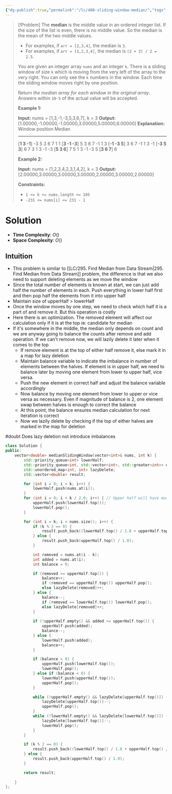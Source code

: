 ```yaml
---
{"dg-publish":true,"permalink":"/lc/480-sliding-window-median/","tags":["priorityQueue","median"]}
---
```


>[!Problem]
>The **median** is the middle value in an ordered integer list. If the size of the list is even, there is no middle value. So the median is the mean of the two middle values.
> - For examples, if `arr = [2,3,4]`, the median is `3`.
> - For examples, if `arr = [1,2,3,4]`, the median is `(2 + 3) / 2 = 2.5`.
> 
> You are given an integer array `nums` and an integer `k`. There is a sliding window of size `k` which is moving from the very left of the array to the very right. You can only see the `k` numbers in the window. Each time the sliding window moves right by one position.
> 
> Return _the median array for each window in the original array_. Answers within `10-5` of the actual value will be accepted.
> 
> **Example 1:**
> 
> **Input:** nums = [1,3,-1,-3,5,3,6,7], k = 3
> **Output:** [1.00000,-1.00000,-1.00000,3.00000,5.00000,6.00000]
> **Explanation:** 
> Window position                Median
> ---------------                -----
> [**1  3  -1**] -3  5  3  6  7        1
>  1 [**3  -1  -3**] 5  3  6  7       -1
>  1  3 [**-1  -3  5**] 3  6  7       -1
>  1  3  -1 [**-3  5  3**] 6  7        3
>  1  3  -1  -3 [**5  3  6**] 7        5
>  1  3  -1  -3  5 [**3  6  7**]       6
> 
> **Example 2:**
> 
> **Input:** nums = [1,2,3,4,2,3,1,4,2], k = 3
> **Output:** [2.00000,3.00000,3.00000,3.00000,2.00000,3.00000,2.00000]
> 
> **Constraints:**
> 
> - `1 <= k <= nums.length <= 105`
> - `-231 <= nums[i] <= 231 - 1`

# Solution
- **Time Complexity**: $O()$
- **Space Complexity**: $O()$
## Intuition
- This problem is similar to [[LC/295. Find Median from Data Stream\|295. Find Median from Data Stream]] problem, the difference is that we also need to support deleting elements as we move the window
- Since the total number of elements is known at start, we can just add half the number of elements in each. Push everything in lower half first and then pop half the elements from it into upper half
- Maintain size of upperHalf > lowerHalf
- Once the window moves by one step, we need to check which half it is a part of and remove it. But this operation is costly
- Here there is an optimization. The removed element will affect our calculation only if it is at the top ie: candidate for median
- If it's somewhere in the middle, the median only depends on count and we are anyway going to balance the counts after remove and add operation. If we can't remove now, we will lazily delete it later when it comes to the top
	- If remove element is at the top of either half remove it, else mark it in a map for lazy deletion
	- Maintain balance variable to indicate the imbalance in number of elements between the halves. If element is in upper half, we need to balance later by moving one element from lower to upper half, vice versa. 
	- Push the new element in correct half and adjust the balance variable accordingly
	- Now balance by moving one element from lower to upper or vice versa as necessary. Even if magnitude of balance is 2, one element swap between halves is enough to correct the balance
	- At this point, the balance ensures median calculation for next iteration is correct
	- Now we lazily delete by checking if the top of either halves are marked in the map for deletion

#doubt Does lazy deletion not introduce imbalances


```cpp
class Solution {
public:
    vector<double> medianSlidingWindow(vector<int>& nums, int k) {
        std::priority_queue<int> lowerHalf;
        std::priority_queue<int, std::vector<int>, std::greater<int>> upperHalf;
        std::unordered_map<int, int> lazyDelete;
        std::vector<double> result;

        for (int i = 0; i < k; i++) {
            lowerHalf.push(nums.at(i));
        }
        for (int i = 0; i < k / 2.0; i++) { // Upper half will have more
            upperHalf.push(lowerHalf.top());
            lowerHalf.pop();
        }

        for (int i = k; i < nums.size(); i++) {
            if (k % 2 == 0) {
                result.push_back((lowerHalf.top() / 1.0 + upperHalf.top() / 1.0) / 2);
            } else {
                result.push_back(upperHalf.top() / 1.0);
            }

            int removed = nums.at(i - k);
            int added = nums.at(i);
            int balance = 0;

            if (removed >= upperHalf.top()) {
                balance++;
                if (removed == upperHalf.top()) upperHalf.pop();
                else lazyDelete[removed]++;
            } else {
                balance--;
                if (removed == lowerHalf.top()) lowerHalf.pop();
                else lazyDelete[removed]++;
            }
            
            if (!upperHalf.empty() && added >= upperHalf.top()) {
                upperHalf.push(added);
                balance--;
            } else {
                lowerHalf.push(added);
                balance++;
            }

            if (balance > 0) {
                upperHalf.push(lowerHalf.top());
                lowerHalf.pop();
            } else if (balance < 0) {
                lowerHalf.push(upperHalf.top());
                upperHalf.pop();
            }

            while (!upperHalf.empty() && lazyDelete[upperHalf.top()]) {
                lazyDelete[upperHalf.top()]--;
                upperHalf.pop();
            }
            while (!lowerHalf.empty() && lazyDelete[lowerHalf.top()]) {
                lazyDelete[lowerHalf.top()]--;
                lowerHalf.pop();
            }
        }

        if (k % 2 == 0) {
            result.push_back((lowerHalf.top() / 1.0 + upperHalf.top() / 1.0) / 2);
        } else {
            result.push_back(upperHalf.top() / 1.0);
        }

        return result;
              
    }
};
```